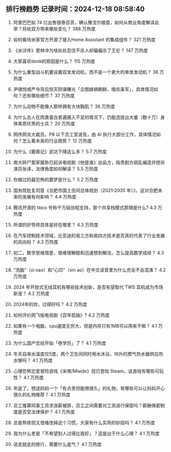 
## 排行榜趋势 记录时间：2024-12-18 08:58:40
  
  1. 阿里巴巴拟 74 亿出售银泰百货，确认雅戈尔接盘，如何从商业角度解读此举？将给双方带来哪些变化？ 388 万热度
    
  2. 如何看待米家官方开源了接入Home Assistant 的集成组件？ 321 万热度
    
  3. 《水浒传》里林冲为啥处处忍住不杀人却偏偏杀了王伦？ 147 万热度
    
  4. 大家喜欢donk的原因是什么？ 115 万热度
    
  5. 为什么重型战斗机要设置双发发动机，而不是一个更大的单发发动机？ 38 万热度
    
  6. 尹锡悦戒严令背后惊天阴谋曝光「企图嫁祸朝鲜、暗杀美军」，具体情况如何？还有哪些细节？ 37 万热度
    
  7. 为什么动物不能像人那样拥有大块胸肌？ 36 万热度
    
  8. 为什么古人在肉类蛋白普遍摄入不足的情况下，仍能选拔出大量（数十万）身体素质优秀的士兵？ 20 万热度
    
  9. 网传网龙大裁员，P8 以下员工受波及，由 AI 执行大部分工作，具体情况如何？怎么看未来的行业趋势？ 12 万热度
    
  10. 为什么《鹿鼎记》武功下降这么多？ 5.7 万热度
    
  11. 南大碎尸案家属称已起诉电视剧《他是谁》出品方，指责剧方胡乱编造并控诉演员张译，法律角度如何解读？ 5.5 万热度
    
  12. 你做过的最恐怖的噩梦是什么？ 5.2 万热度
    
  13. 国务院批复同意《合肥市国土空间总体规划（2021-2035 年）》，这对合肥未来的发展有何影响？ 4.4 万热度
    
  14. 腾讯开源的 libco 号称千万级协程支持，那个共享栈模式原理是什么? 4.3 万热度
    
  15. 所谓的好导师具体是好在哪里？ 4.3 万热度
    
  16. 在汽车控制技术领域，比亚迪的易三方和易四方技术是否真的代表了行业发展的风向标？ 4.3 万热度
    
  17. 初二，数学思维很差，很难理解题和迅速想到解法，怎么提高数学成绩？ 4.3 万热度
    
  18. “洗脑”（xi nao）和“心凹”（xin ao）在中文读音里为什么完全不会混淆？ 4.2 万热度
    
  19. 2024 年开放式无线耳机有哪些技术创新，是否有望取代 TWS 耳机成为市场新宠？ 4.2 万热度
    
  20. 2024年的你，过得好吗？ 4.2 万热度
    
  21. 如何评价网飞版电视剧《百年孤独》? 4.2 万热度
    
  22. 如果有一个电脑，cpu速度无穷大，但是内存只有1MB可以用来干嘛？ 4.1 万热度
    
  23. 为什么国产恋综开始「卷学历」了？ 4.1 万热度
    
  24. 冬天自来水温度仅5度，两个卫生间同时用水沐浴，16升的燃气热水器供应热水够吗？ 4.1 万热度
    
  25. 心理恐怖恋爱冒险游戏《米塔/Miside》现已登陆 Steam，该游戏有哪些可玩性？ 4.1 万热度
    
  26. 年底了，想送妈妈一个「有点贵但能用很久」的礼物，有哪些可以让妈妈开心很久的礼物推荐？ 4.1 万热度
    
  27. 员工推算同事工资求涨薪被辞，员工之间需要对工资进行保密吗？薪酬保密制度是否受法律保护？ 4.1 万热度
    
  28. 总是熬夜但又很难改掉这个习惯，大家有什么实用的妙招吗？ 4.1 万热度
    
  29. 我为什么老是「不希望别人过得比我好」？这是出于什么心理？ 4.1 万热度
    
  30. 说走就走的旅行，需要什么底气？ 4.1 万热度
    